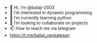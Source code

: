 - 👋 Hi, I’m @balaji-2003
- 👀 I’m interested in dynamic programming
- 🌱 I’m currently learning python
- 💞️ I’m looking to collaborate on projects
- 📫 How to reach me via telegram
-  https://t.me/balaji_venkatesan

<!---
balaji-2003/balaji-2003 is a ✨ special ✨ repository because its `README.md` (this file) appears on your GitHub profile.
You can click the Preview link to take a look at your changes.
--->

